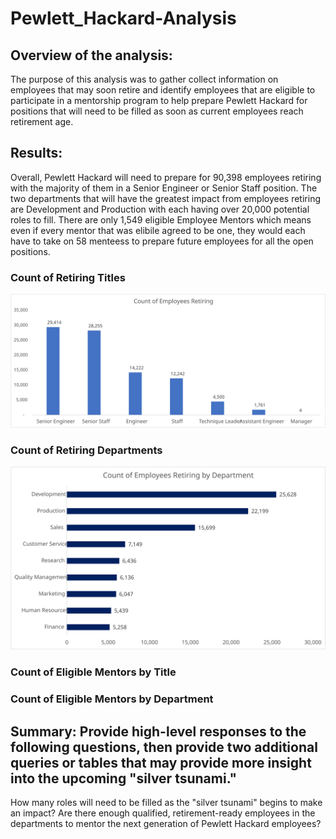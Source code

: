# Pewlett_Hackard-Analysis <br />

## Overview of the analysis: <br />

The purpose of this analysis was to gather collect information on employees that may soon retire and identify employees that are eligible to participate in a mentorship program to help prepare Pewlett Hackard for positions that will need to be filled as soon as current employees reach retirement age. <br />

## Results:
Overall, Pewlett Hackard will need to prepare for 90,398 employees retiring with the majority of them in a Senior Engineer or Senior Staff position. The two departments that will have the greatest impact from employees retiring are Development and Production with each having over 20,000 potential roles to fill. There are only 1,549 eligible Employee Mentors which means even if every mentor that was elibile agreed to be one, they would each have to take on 58 menteess to prepare future employees for all the open positions.   <br />

### Count of Retiring Titles <br />
<img src="https://github.com/daniethecreator/Pewlett_Hackard-Analysis/blob/main/Data/Count_of_Employees_Retiring.svg?sanitize=true">


### Count of Retiring Departments <br />
<img src="https://github.com/daniethecreator/Pewlett_Hackard-Analysis/blob/main/Data/Count_of_Employees_Retiring_Department.svg?sanitize=true">

### Count of Eligible Mentors by Title <br />


### Count of Eligible Mentors by Department <br />

## Summary: Provide high-level responses to the following questions, then provide two additional queries or tables that may provide more insight into the upcoming "silver tsunami."

  How many roles will need to be filled as the "silver tsunami" begins to make an impact?
  Are there enough qualified, retirement-ready employees in the departments to mentor the next generation of Pewlett Hackard employees?


